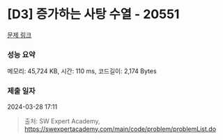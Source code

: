 # [D3] 증가하는 사탕 수열 - 20551 

[문제 링크](https://swexpertacademy.com/main/code/problem/problemDetail.do?contestProbId=AY4XhKTKU0IDFARM) 

### 성능 요약

메모리: 45,724 KB, 시간: 110 ms, 코드길이: 2,174 Bytes

### 제출 일자

2024-03-28 17:11



> 출처: SW Expert Academy, https://swexpertacademy.com/main/code/problem/problemList.do
